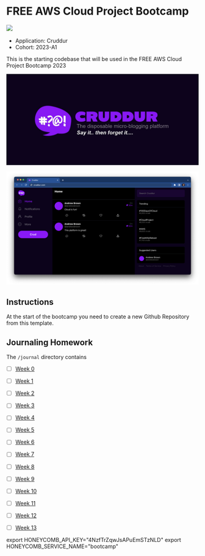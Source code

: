 # FREE AWS Cloud Project Bootcamp

![](https://codebuild.ca-central-1.amazonaws.com/badges?uuid=eyJlbmNyeXB0ZWREYXRhIjoiRCtMQkJDWjFaTVlPZ1dKOU1abUNjRHBYcmVkYit6blJvUnFoUnR5THVxSngvS2ZhVGQ0VHZ2NTQ4cXUxMmlEUzRCSjhkZDNmdHROSGgyOHdnQjZrMlBnPSIsIml2UGFyYW1ldGVyU3BlYyI6Ijh5MVZlSGFobC8waGpJeHciLCJtYXRlcmlhbFNldFNlcmlhbCI6MX0%3D&branch=main)


- Application: Cruddur
- Cohort: 2023-A1

This is the starting codebase that will be used in the FREE AWS Cloud Project Bootcamp 2023

![Cruddur Graphic](_docs/assets/cruddur-banner.jpg)

![Cruddur Screenshot](_docs/assets/cruddur-screenshot.png)

## Instructions

At the start of the bootcamp you need to create a new Github Repository from this template.

## Journaling Homework

The `/journal` directory contains

- [ ] [Week 0](journal/week0.md)
- [ ] [Week 1](journal/week1.md)
- [ ] [Week 2](journal/week2.md)
- [ ] [Week 3](journal/week3.md)
- [ ] [Week 4](journal/week4.md)
- [ ] [Week 5](journal/week5.md)
- [ ] [Week 6](journal/week6.md)
- [ ] [Week 7](journal/week7.md)
- [ ] [Week 8](journal/week8.md)
- [ ] [Week 9](journal/week9.md)
- [ ] [Week 10](journal/week10.md)
- [ ] [Week 11](journal/week11.md)
- [ ] [Week 12](journal/week12.md)
- [ ] [Week 13](journal/week13.md)


export HONEYCOMB_API_KEY="4NzfTrZqwJsAPuEmSTzNLD"
export HONEYCOMB_SERVICE_NAME="bootcamp"
